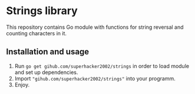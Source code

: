 # Strings library
This repository contains Go module with functions for string reversal and counting characters in it.

## Installation and usage
1. Run `go get gihub.com/superhacker2002/strings` in order to load module and set up dependencies.
2. Import `"gihub.com/superhacker2002/strings"` into your programm.
3. Enjoy.
